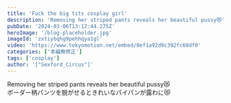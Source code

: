 ```yaml
---
title: 'Fuck the big tits cosplay girl'
description: 'Removing her striped pants reveals her beautiful pussy😻'
pubDate: '2024-03-06T13:12:44.275Z'
heroImage: '/blog-placeholder.jpg'
imageId: 'zxtiybqhg9pehhqya1gl'
video: 'https://www.tokyomotion.net/embed/0ef1a92d9c392fc60df0'
categories: ['本編無修正']
tags: ['cosplay']
author: '["Sexford_Circus"]'
---
```


Removing her striped pants reveals her beautiful pussy😻<br>
ボーダー柄パンツを脱がせるときれいなパイパンが露わに😻




